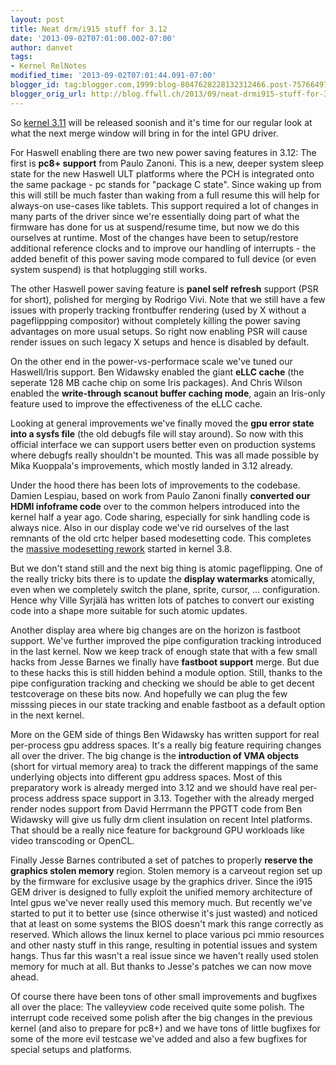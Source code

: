 ```yaml
---
layout: post
title: Neat drm/i915 stuff for 3.12
date: '2013-09-02T07:01:00.002-07:00'
author: danvet
tags:
- Kernel RelNotes
modified_time: '2013-09-02T07:01:44.091-07:00'
blogger_id: tag:blogger.com,1999:blog-8047628228132312466.post-7576649732790701078
blogger_orig_url: http://blog.ffwll.ch/2013/09/neat-drmi915-stuff-for-312.html
---
```


So <a href="http://blog.ffwll.ch/2013/06/neat-drmi915-stuff-for-311.html">kernel 3.11</a> will be released soonish and it's time for our regular look at what the next merge window will bring in for the intel GPU driver.

<a name='more'></a>

For Haswell enabling there are two new power saving features in 3.12: The first is <b>pc8+ support</b> from Paulo Zanoni. This is a new, deeper system sleep state for the new Haswell ULT platforms where the PCH is integrated onto the same package - pc stands for "package C state". Since waking up from this will still be much faster than waking from a full resume this will help for always-on use-cases like tablets. This support required a lot of changes in many parts of the driver since we're essentially doing part of what the firmware has done for us at suspend/resume time, but now we do this ourselves at runtime. Most of the changes have been to setup/restore additional reference clocks and to improve our handling of interrupts - the added benefit of this power saving mode compared to full device (or even system suspend) is that hotplugging still works.



The other Haswell power saving feature is <b>panel self refresh</b> support (PSR for short), polished for merging by Rodrigo Vivi. Note that we still have a few issues with properly tracking frontbuffer rendering (used by X without a pageflippping compositor) without completely killing the power saving advantages on more usual setups. So right now enabling PSR will cause render issues on such legacy X setups and hence is disabled by default.



On the other end in the power-vs-performace scale we've tuned our Haswell/Iris support. Ben Widawsky enabled the giant <b>eLLC cache</b> (the seperate 128 MB cache chip on some Iris packages). And Chris Wilson enabled the <b>write-through scanout buffer caching mode</b>, again an Iris-only feature used to improve the effectiveness of the eLLC cache.



Looking at general improvements we've finally moved the <b>gpu error state into a sysfs file</b> (the old debugfs file will stay around). So now with this official interface we can support users better even on production systems where debugfs really shouldn't be mounted. This was all made possible by Mika Kuoppala's improvements, which mostly landed in 3.12 already.



Under the hood there has been lots of improvements to the codebase. Damien Lespiau, based on work from Paulo Zanoni finally <b>converted our HDMI infoframe code</b> over to the common helpers introduced into the kernel half a year ago. Code sharing, especially for sink handling code is always nice. Also in our display code we've rid ourselves of the last remnants of the old crtc helper based modesetting code. This completes the <a href="http://blog.ffwll.ch/2012/08/new-modeset-code.html">massive modesetting rework</a> started in kernel 3.8.



But we don't stand still and the next big thing is atomic pageflipping. One of the really tricky bits there is to update the <b>display watermarks</b> atomically, even when we completely switch the plane, sprite, cursor, ... configuration. Hence why Ville Syrjälä has written lots of patches to convert our existing code into a shape more suitable for such atomic updates.



Another display area where big changes are on the horizon is fastboot support. We've further improved the pipe configuration tracking introduced in the last kernel. Now we keep track of enough state that with a few small hacks from Jesse Barnes we finally have <b>fastboot support</b> merge. But due to these hacks this is still hidden behind a module option. Still, thanks to the pipe configuration tracking and checking we should be able to get decent testcoverage on these bits now. And hopefully we can plug the few misssing pieces in our state tracking and enable fastboot as a default option in the next kernel. 



More on the GEM side of things Ben Widawsky has written support for real per-process gpu address spaces. It's a really big feature requiring changes all over the driver. The big change is the <b>introduction of VMA objects</b> (short for virtual memory area) to track the different mappings of the same underlying objects into different gpu address spaces. Most of this preparatory work is already merged into 3.12 and we should have real per-process address space support in 3.13. Together with the already merged render nodes support from David Herrmann the PPGTT code from Ben Widawsky will give us fully drm client insulation on recent Intel platforms. That should be a really nice feature for background GPU workloads like video transcoding or OpenCL.



Finally Jesse Barnes contributed a set of patches to properly <b>reserve the graphics stolen memory</b> region. Stolen memory is a carveout region set up by the firmware for exclusive usage by the graphics driver. Since the i915 GEM driver is designed to fully exploit the unified memory architecture of Intel gpus we've never really used this memory much. But recently we've started to put it to better use (since otherwise it's just wasted) and noticed that at least on some systems the BIOS doesn't mark this range correctly as reserved. Which allows the linux kernel to place various pci mmio resources and other nasty stuff in this range, resulting in potential issues and system hangs. Thus far this wasn't a real issue since we haven't really used stolen memory for much at all. But thanks to Jesse's patches we can now move ahead.



Of course there have been tons of other small improvements and bugfixes all over the place: The valleyview code received quite some polish. The interrupt code received some polish after the big changes in the previous kernel (and also to prepare for pc8+) and we have tons of little bugfixes for some of the more evil testcase we've added and also a few bugfixes for special setups and platforms. 
